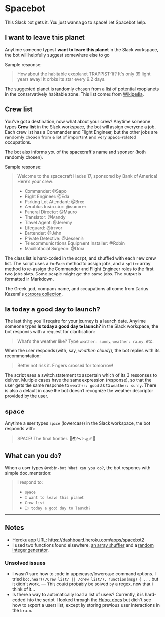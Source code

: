 # Spacebot

This Slack bot gets it. You just wanna go to space! Let Spacebot help.  

## I want to leave this planet

Anytime someone types **I want to leave this planet** in the Slack workspace, the bot will helpfully suggest somewhere else to go.

Sample response:
> How about the habitable exoplanet TRAPPIST-1f? It's only 39 light years away! It orbits its star every 9.2 days.

The suggested planet is randomly chosen from a list of potential exoplanets in the conservatively habitable zone. This list comes from [Wikipedia](https://en.wikipedia.org/wiki/List_of_potentially_habitable_exoplanets#List_of_exoplanets_in_the_conservative_habitable_zone).

## Crew list

You've got a destination, now what about your crew? Anytime someone types **Crew list** in the Slack workspace, the bot will assign everyone a job. Each crew list has a Commander and Flight Engineer, but the other jobs are randomly chosen from a list of important and very space-related occupations. 

The bot also informs you of the spacecraft's name and sponsor (both randomly chosen). 

Sample response:
> Welcome to the spacecraft Hades 17, sponsored by Bank of America! Here's your crew:
> * Commander: @Sapo
> * Flight Engineer: @Eda
> * Parking Lot Attendant: @Bree
> * Aerobics Instructor: @summer
> * Funeral Director: @Mauro
> * Translator: @Mandy
> * Travel Agent: @Jeremy
> * Lifeguard: @trevor
> * Bartender: @John
> * Private Detective: @Jessenia
> * Telecommunications Equipment Installer: @Robin
> * Maxillofacial Surgeon: @Dora

The class list is hard-coded in the script, and shuffled with each new crew list. The script uses a `forEach` method to assign jobs, and a `splice` array method to re-assign the Commander and Flight Engineer roles to the first two jobs slots. Some people might get the same jobs. The output is formatted in Markdown.

The Greek god, company name, and occupations all come from Darius Kazemi's [corpora collection](https://github.com/dariusk/corpora/tree/master/data).

## Is today a good day to launch?

The last thing you'll require for your journey is a launch date. Anytime someone types **Is today a good day to launch?** in the Slack workspace, the bot responds with a request for clarification:

> What's the weather like? Type `weather: sunny`, `weather: rainy`, etc.

When the user responds (with, say, *weather: cloudy*), the bot replies with its recommendation: 

> Better not risk it. Fingers crossed for tomorrow!

The script uses a switch statement to ascertain which of its 3 responses to deliver. Multiple cases have the same expression (response), so that the user gets the same response to `weather: good` as to `weather: sunny`. There is also a default in case the bot doesn't recognize the weather descriptor provided by the user. 

## space

Anytime a user types `space` (lowercase) in the Slack workspace, the bot responds with:

> SPACE! The final frontier. 🚀🌏🛰✨🛸☄️👾

## What can you do?

When a user types `@robin-bot What can you do?`, the bot responds with simple documentation: 

> I respond to:
> * `space`
> * `I want to leave this planet`
> * `Crew list`
> * `Is today a good day to launch?`

---

## Notes 

* Heroku app URL: https://dashboard.heroku.com/apps/spacebot2
* I used two functions found elsewhere, [an array shuffler](https://stackoverflow.com/questions/6274339/how-can-i-shuffle-an-array) and a [random integer generator](https://developer.mozilla.org/en-US/docs/Web/JavaScript/Reference/Global_Objects/Math/random).

### Unsolved issues
* I wasn't sure how to code in uppercase/lowercase command options. I tried `bot.hear((/Crew list/ || /crew list/), function(msg) { ...` but it didn't work. — This could probably be solved by a regex, now that I think of it...
* Is there a way to automatically load a list of users? Currently, it is hard-coded into the script. I looked through the [Hubot docs](https://hubot.github.com/docs/scripting/) but didn't see how to export a users list, except by storing previous user interactions in the `brain`.




